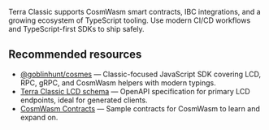 Terra Classic supports CosmWasm smart contracts, IBC integrations, and a growing ecosystem of TypeScript tooling. Use modern CI/CD workflows and TypeScript-first SDKs to ship safely.

## Recommended resources

- [@goblinhunt/cosmes](https://www.npmjs.com/package/@goblinhunt/cosmes) — Classic-focused JavaScript SDK covering LCD, RPC, gRPC, and CosmWasm helpers with modern typings.
- [Terra Classic LCD schema](https://public-node-api.terra-classic.io/lcd/swagger/index.html) — OpenAPI specification for primary LCD endpoints, ideal for generated clients.
- [CosmWasm Contracts](https://github.com/CosmWasm/cosmwasm/tree/main/contracts) — Sample contracts for CosmWasm to learn and expand on.
